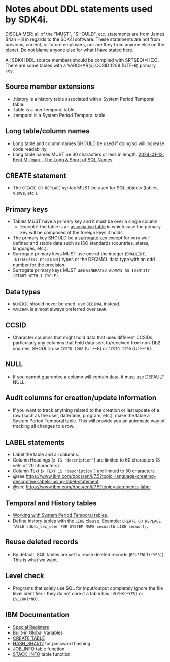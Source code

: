 # Notes about DDL statements used by SDK4i.

DISCLAIMER: all of the "MUST", "SHOULD", etc. statements are from James Brian Hill in regards to the SDK4i software. These statements are not from previous, current, or future employers, nor are they from anyone else on the planet. Do not blame anyone else for what I have stated here.

All SDK4i DDL source members should be compiled with SRTSEQ(*HEX). There are some tables with a VARCHAR(x) CCSID 1208 (UTF-8) primary key.

## Source member extensions
- .history is a history table associated with a System Period Temporal table.
- .table is a non-temporal table.
- .temporal is a System Period Temporal table.

## Long table/column names
- Long table and column names SHOULD be used if doing so will increase code readability.
- Long table names MUST be 30 characters or less in length. [2024-01-12: Kent Milligan - The Long & Short of SQL Names](https://db2ibmi.blogspot.com/2024/01/the-long-short-of-sql-names.html)

## CREATE statement
- The `CREATE OR REPLACE` syntax MUST be used for SQL objects (tables, views, etc.).

## Primary keys
- Tables MUST have a primary key and it must be over a single column
  - Except if the table is an [associative table](https://en.wikipedia.org/wiki/Associative_entity) in which case the primary key will be composed of the foreign keys it holds.
- The primary key SHOULD be a [surrogate key](https://en.wikipedia.org/wiki/Surrogate_key) except for very well defined and stable data such as ISO standards (countries, states, languages, etc.).
- Surrogate primary keys MUST use one of the integer (`SMALLINT`, `INTEGER`/`INT`, or `BIGINT`) types or the DECIMAL data type with an odd number for the precision.
- Surrogate primary keys MUST use `GENERATED ALWAYS AS IDENTITY (START WITH 1 CYCLE)`.

## Data types
- `NUMERIC` should never be used, use `DECIMAL` instead.
- `VARCHAR` is almost always preferred over `CHAR`.

## CCSID
- Character columns that might hold data that uses different CCSIDs, particularly any columns that hold data sent to/received from non-Db2 sources, SHOULD use `CCSID 1208` (UTF-8) or `CCSID 1200` (UTF-16).

## NULL
- If you cannot guarantee a column will contain data, it must use DEFAULT NULL.

## Audit columns for creation/update information
- If you want to track anything related to the creation or last update of a row (such as the user, date/time, program, etc.), make the table a System Period Temporal table. This will provide you an automatic way of tracking all changes to a row.

## LABEL statements
- Label the table and all columns.
- Column Headings (`x IS 'description'`) are limited to 60 characters (3 sets of 20 characters).
- Column Text (`x TEXT IS 'description'`) are limited to 50 characters.
- @see https://www.ibm.com/docs/en/i/7.5?topic=language-creating-descriptive-labels-using-label-statement
- @see https://www.ibm.com/docs/en/i/7.5?topic=statements-label

## Temporal and History tables
- [Working with System Period Temporal tables](https://www.ibm.com/docs/en/i/7.5?topic=administration-working-system-period-temporal-tables).
- Define history tables with the `LIKE` clause. Example: `CREATE OR REPLACE TABLE sdk4i_sec_user FOR SYSTEM NAME secusrth LIKE secusrt;`.

## Reuse deleted records
- By default, SQL tables are set to reuse deleted records (`REUSEDLT(*YES)`). This is what we want.

## Level check
- Programs that solely use SQL for input/output completely ignore the file level identifier - they do not care if a table has `LVLCHK(*YES)` or `LVLCHK(*NO)`.

## IBM Documentation
- [Special Registers](https://www.ibm.com/docs/en/i/7.5?topic=elements-special-registers)
- [Built-in Global Variables](https://www.ibm.com/docs/en/i/7.5?topic=reference-built-in-global-variables)
- [CREATE TABLE](https://www.ibm.com/docs/en/i/7.5?topic=statements-create-table)
- [HASH_SHA512](https://www.ibm.com/docs/en/i/7.5?topic=sf-hash-md5-hash-sha1-hash-sha256-hash-sha512) for password hashing
- [JOB_INFO](https://www.ibm.com/docs/en/i/7.5?topic=services-job-info-table-function) table function
- [STACK_INFO](https://www.ibm.com/docs/en/i/7.5?topic=services-stack-info-table-function) table function.